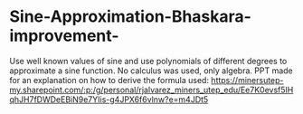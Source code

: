 # Sine-Approximation-Bhaskara-improvement-
Use well known values of sine and use polynomials of different degrees to approximate a sine function. No calculus was used, only algebra.
PPT made for an explanation on how to derive the formula used: https://minersutep-my.sharepoint.com/:p:/g/personal/rjalvarez_miners_utep_edu/Ee7K0evsf5lHqhJH7fDWDeEBiN9e7YIis-g4JPX6f6vlnw?e=m4JDt5
